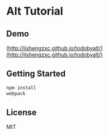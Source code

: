 # Alt Tutorial

## Demo
[http://lishengzxc.github.io/todobyalt/](http://lishengzxc.github.io/todobyalt/)

## Getting Started

```bash
npm install
webpack
```

## License

MIT
